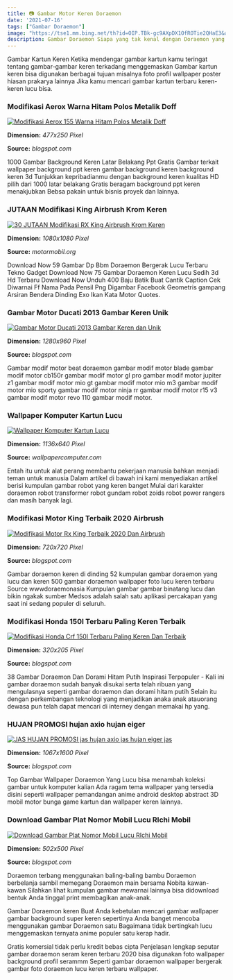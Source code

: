 ```yaml
---
title: 📷 Gambar Motor Keren Doraemon
date: '2021-07-16'
tags: ["Gambar Doraemon"]
image: "https://tse1.mm.bing.net/th?id=OIP.TBk-gc9AXpDX1OfROTie2QHaE3&amp;pid=15.1"
description: Gambar Doraemon Siapa yang tak kenal dengan Doraemon yang mana merupakan salah satu serial anime yang menjadi favorit anak anak dan juga menjadi francise Asi
---
```




Gambar Kartun Keren Ketika mendengar gambar kartun kamu teringat tentang gambar-gambar keren terkadang menggemaskan Gambar kartun keren bisa digunakan berbagai tujuan misalnya foto profil wallpaper poster hiasan prakarya lainnya Jika kamu mencari gambar kartun terbaru keren-keren lucu bisa.



### Modifikasi Aerox Warna Hitam Polos Metalik Doff 

[![Modifikasi Aerox 155 Warna Hitam Polos Metalik Doff ](https://1.bp.blogspot.com/-8FiKo0Sqhyc/X0KbGXu8jtI/AAAAAAAAARM/Qe6qYgdxCsw4XE2QLa4tvcABoNMEKDkhwCNcBGAsYHQ/w1200-h630-p-k-no-nu/aerox%2Bhitam-v.png)](https://1.bp.blogspot.com/-8FiKo0Sqhyc/X0KbGXu8jtI/AAAAAAAAARM/Qe6qYgdxCsw4XE2QLa4tvcABoNMEKDkhwCNcBGAsYHQ/w1200-h630-p-k-no-nu/aerox%2Bhitam-v.png)


**Dimension:** _477x250 Pixel_ 

**Source:** _blogspot.com_ 


1000 Gambar Background Keren Latar Belakang Ppt Gratis Gambar terkait wallpaper background ppt keren gambar background keren background keren 3d Tunjukkan kepribadianmu dengan background keren kualitas HD pilih dari 1000 latar belakang Gratis beragam background ppt keren menakjubkan Bebsa pakain untuk bisnis proyek dan lainnya.


###  JUTAAN Modifikasi King Airbrush Krom Keren 

[![ 30 JUTAAN Modifikasi RX King Airbrush Krom Keren ](https://1.bp.blogspot.com/-N3RFy8zEy6g/WSvS3g2wtdI/AAAAAAAAAFo/RzYmkTHoh2wqVZJwlymAEwJ3slJWMmw9ACLcB/s1600/RX-King%2BModifikasi%2B2.jpg)](https://1.bp.blogspot.com/-N3RFy8zEy6g/WSvS3g2wtdI/AAAAAAAAAFo/RzYmkTHoh2wqVZJwlymAEwJ3slJWMmw9ACLcB/s1600/RX-King%2BModifikasi%2B2.jpg)


**Dimension:** _1080x1080 Pixel_ 

**Source:** _motormobil.org_ 


Download Now 59 Gambar Dp Bbm Doraemon Bergerak Lucu Terbaru Tekno Gadget Download Now 75 Gambar Doraemon Keren Lucu Sedih 3d Hd Terbaru Download Now Unduh 400 Baju Batik Buat Cantik Caption Cek Diwarnai Ff Nama Pada Pensil Png Digambar Facebook Geometris gampang Arsiran Bendera Dinding Exo Ikan Kata Motor Quotes.


### Gambar Motor Ducati 2013 Gambar Keren Unik 

[![Gambar Motor Ducati 2013  Gambar Keren dan Unik ](http://3.bp.blogspot.com/-9WTCsYXu0z8/TbYq8J4M4FI/AAAAAAAAAfo/Q0cNqfba6BA/s1600/day-Ducati_1098s_2008_2.jpg)](http://3.bp.blogspot.com/-9WTCsYXu0z8/TbYq8J4M4FI/AAAAAAAAAfo/Q0cNqfba6BA/s1600/day-Ducati_1098s_2008_2.jpg)


**Dimension:** _1280x960 Pixel_ 

**Source:** _blogspot.com_ 


Gambar modif motor beat doraemon gambar modif motor blade gambar modif motor cb150r gambar modif motor gl pro gambar modif motor jupiter z1 gambar modif motor mio gt gambar modif motor mio m3 gambar modif motor mio sporty gambar modif motor ninja rr gambar modif motor r15 v3 gambar modif motor revo 110 gambar modif motor.


### Wallpaper Komputer Kartun Lucu

[![Wallpaper Komputer Kartun Lucu](https://i.pinimg.com/originals/43/12/28/431228fc42c4af6e0f96ddbcb9d83bfb.jpg)](https://i.pinimg.com/originals/43/12/28/431228fc42c4af6e0f96ddbcb9d83bfb.jpg)


**Dimension:** _1136x640 Pixel_ 

**Source:** _wallpapercomputer.com_ 


Entah itu untuk alat perang membantu pekerjaan manusia bahkan menjadi teman untuk manusia Dalam artikel di bawah ini kami menyediakan artikel berisi kumpulan gambar robot yang keren banget Mulai dari karakter doraemon robot transformer robot gundam robot zoids robot power rangers dan masih banyak lagi.


### Modifikasi Motor King Terbaik 2020 Airbrush 

[![Modifikasi Motor Rx King Terbaik 2020 Dan Airbrush ](https://1.bp.blogspot.com/-5TUEAHbJ0Q0/XX3mfgepSoI/AAAAAAAALt4/yvorwLSulFYDtvLuLGPdy9Tli8sLtFuOACLcBGAsYHQ/s1600/rxkingmodifikasikekinian_69228450_2764213853610967_1940942637896139963_n.jpg)](https://1.bp.blogspot.com/-5TUEAHbJ0Q0/XX3mfgepSoI/AAAAAAAALt4/yvorwLSulFYDtvLuLGPdy9Tli8sLtFuOACLcBGAsYHQ/s1600/rxkingmodifikasikekinian_69228450_2764213853610967_1940942637896139963_n.jpg)


**Dimension:** _720x720 Pixel_ 

**Source:** _blogspot.com_ 


Gambar doraemon keren di dinding 52 kumpulan gambar doraemon yang lucu dan keren 500 gambar doraemon wallpaper foto lucu keren terbaru Source wwwdoraemonasia Kumpulan gambar gambar binatang lucu dan bikin ngakak sumber Medsos adalah salah satu aplikasi percakapan yang saat ini sedang populer di seluruh.


### Modifikasi Honda 150l Terbaru Paling Keren Terbaik 

[![Modifikasi Honda Crf 150l Terbaru Paling Keren Dan Terbaik ](https://1.bp.blogspot.com/-Hk5SmXHKpqo/XeKi8PWagYI/AAAAAAAAAis/r8vg0nDfu8sI8xfJ_jBuEpYNKe35wGZbwCEwYBhgL/s320/Honda%2BCrf%2B150l-cx.png)](https://1.bp.blogspot.com/-Hk5SmXHKpqo/XeKi8PWagYI/AAAAAAAAAis/r8vg0nDfu8sI8xfJ_jBuEpYNKe35wGZbwCEwYBhgL/s320/Honda%2BCrf%2B150l-cx.png)


**Dimension:** _320x205 Pixel_ 

**Source:** _blogspot.com_ 


38 Gambar Doraemon Dan Dorami Hitam Putih Inspirasi Terpopuler - Kali ini gambar doraemon sudah banyak disukai serta telah ribuan yang mengulasnya seperti gambar doraemon dan dorami hitam putih Selain itu dengan perkembangan teknologi yang menjadikan anaka anak atauorang dewasa pun telah dapat mencari di interney dengan memakai hp yang.


###  HUJAN PROMOSI hujan axio hujan eiger 

[![JAS HUJAN PROMOSI jas hujan axio jas hujan eiger jas ](http://4.bp.blogspot.com/-1ehqRHJtghY/TnFsar_G85I/AAAAAAAAAxw/0Oeo1hJI92Q/s1600/Jas%2BHujan%2BCelana.jpg)](http://4.bp.blogspot.com/-1ehqRHJtghY/TnFsar_G85I/AAAAAAAAAxw/0Oeo1hJI92Q/s1600/Jas%2BHujan%2BCelana.jpg)


**Dimension:** _1067x1600 Pixel_ 

**Source:** _blogspot.com_ 


Top Gambar Wallpaper Doraemon Yang Lucu bisa menambah koleksi gambar untuk komputer kalian Ada ragam tema wallpaper yang tersedia disini seperti wallpaper pemandangan anime android desktop abstract 3D mobil motor bunga game kartun dan wallpaper keren lainnya.


### Download Gambar Plat Nomor Mobil Lucu RIchi Mobil

[![Download Gambar Plat Nomor Mobil Lucu  RIchi Mobil](https://cdn.yukepo.com/content-images/listicle-images/2016/12/07/18878.jpg)](https://cdn.yukepo.com/content-images/listicle-images/2016/12/07/18878.jpg)


**Dimension:** _502x500 Pixel_ 

**Source:** _blogspot.com_ 



Doraemon terbang menggunakan baling-baling bambu Doraemon berbelanja sambil memegang Doraemon main bersama Nobita kawan-kawan Silahkan lihat kumpulan gambar mewarnai lainnya bisa didownload bentuk Anda tinggal print membagikan anak-anak.


Gambar Doraemon keren Buat Anda kebetulan mencari gambar wallpaper gambar background super keren sepertinya Anda banget mencoba menggunakan gambar Doraemon satu Bagaimana tidak bertingkah lucu menggemaskan ternyata anime populer satu kerap hadir.


Gratis komersial tidak perlu kredit bebas cipta Penjelasan lengkap seputar gambar doraemon seram keren terbaru 2020 bisa digunakan foto wallpaper background profil serammm Seperti gambar doraemon wallpaper bergerak gambar foto doraemon lucu keren terbaru wallpaper.




